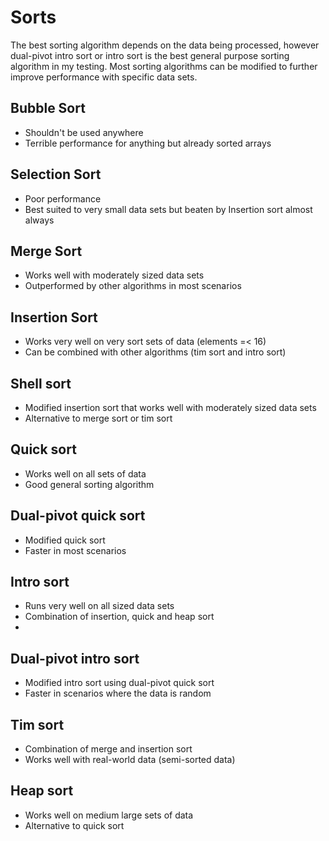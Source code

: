 # Sorts

The best sorting algorithm depends on the data being processed, however dual-pivot intro sort or intro sort is the best
general purpose sorting algorithm in my testing. Most sorting algorithms can be modified to further improve performance
with specific data sets.

## Bubble Sort

- Shouldn't be used anywhere
- Terrible performance for anything but already sorted arrays

## Selection Sort
- Poor performance
- Best suited to very small data sets but beaten by Insertion sort almost always

## Merge Sort

- Works well with moderately sized data sets
- Outperformed by other algorithms in most scenarios

## Insertion Sort

- Works very well on very sort sets of data (elements =< 16)
- Can be combined with other algorithms (tim sort and intro sort)

## Shell sort

- Modified insertion sort that works well with moderately sized data sets
- Alternative to merge sort or tim sort

## Quick sort

- Works well on all sets of data
- Good general sorting algorithm

## Dual-pivot quick sort

- Modified quick sort
- Faster in most scenarios

## Intro sort

- Runs very well on all sized data sets
- Combination of insertion, quick and heap sort
-

## Dual-pivot intro sort

- Modified intro sort using dual-pivot quick sort
- Faster in scenarios where the data is random

## Tim sort

- Combination of merge and insertion sort
- Works well with real-world data (semi-sorted data)

## Heap sort

- Works well on medium large sets of data
- Alternative to quick sort

